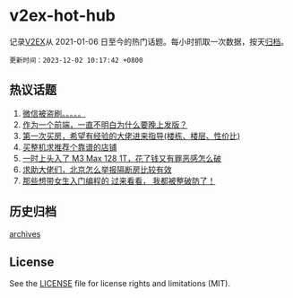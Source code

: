 # v2ex-hot-hub

 记录[V2EX](https://www.v2ex.com/)从 2021-01-06 日至今的热门话题。每小时抓取一次数据，按天[归档](archives)。

`更新时间：2023-12-02 10:17:42 +0800`

## 热议话题

1. [微信被盗刷。。。。。](https://www.v2ex.com/t/996764)
1. [作为一个前端，一直不明白为什么要晚上发版？](https://www.v2ex.com/t/996780)
1. [第一次买房，希望有经验的大佬进来指导(楼栋、楼层、性价比)](https://www.v2ex.com/t/996743)
1. [买整机求推荐个靠谱的店铺](https://www.v2ex.com/t/996836)
1. [一时上头入了 M3 Max 128 1T，花了钱又有罪恶感怎么破](https://www.v2ex.com/t/996984)
1. [求助大佬们，北京怎么举报隔断房比较有效](https://www.v2ex.com/t/996766)
1. [那些想带女生入门编程的 过来看看， 我都被整破防了！](https://www.v2ex.com/t/996932)

## 历史归档

[archives](archives)

## License

See the [LICENSE](LICENSE) file for license rights and limitations (MIT).
